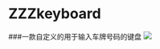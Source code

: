 # ZZZkeyboard
###一款自定义的用于输入车牌号码的键盘
![](http://7xrn7f.com1.z0.glb.clouddn.com/16-6-22/35570182.jpg)


